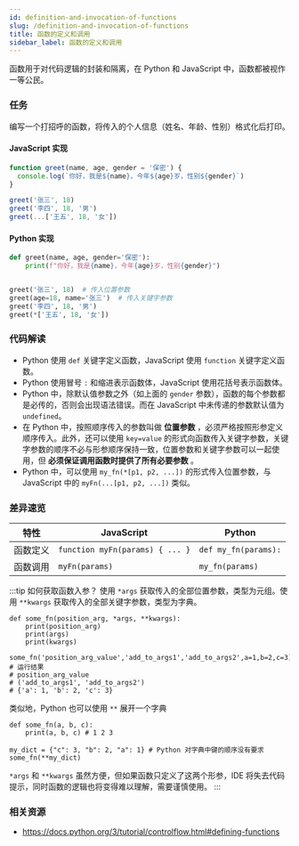 ```yaml
---
id: definition-and-invocation-of-functions
slug: /definition-and-invocation-of-functions
title: 函数的定义和调用
sidebar_label: 函数的定义和调用
---
```


函数用于对代码逻辑的封装和隔离，在 Python 和 JavaScript 中，函数都被视作一等公民。

### 任务

编写一个打招呼的函数，将传入的个人信息（姓名、年龄、性别）格式化后打印。

#### JavaScript 实现

```javascript
function greet(name, age, gender = '保密') {
  console.log(`你好，我是${name}，今年${age}岁，性别${gender}`)
}

greet('张三', 18)
greet('李四', 18, '男')
greet(...['王五', 18, '女'])
```

#### Python 实现

```python
def greet(name, age, gender='保密'):
    print(f"你好，我是{name}，今年{age}岁，性别{gender}")


greet('张三', 18)  # 传入位置参数
greet(age=18, name='张三')  # 传入关键字参数
greet('李四', 18, '男')
greet(*['王五', 18, '女'])

```

### 代码解读

- Python 使用 `def` 关键字定义函数，JavaScript 使用 `function` 关键字定义函数。
- Python 使用冒号 `:` 和缩进表示函数体，JavaScript 使用花括号表示函数体。
- Python 中，除默认值参数之外（如上面的 `gender` 参数），函数的每个参数都是必传的，否则会出现语法错误。而在 JavaScript 中未传递的参数默认值为 `undefined`。
- 在 Python 中，按照顺序传入的参数叫做 **位置参数** ，必须严格按照形参定义顺序传入。此外，还可以使用 `key=value` 的形式向函数传入关键字参数，关键字参数的顺序不必与形参顺序保持一致，位置参数和关键字参数可以一起使用，但 **必须保证调用函数时提供了所有必要参数** 。
- Python 中，可以使用 `my_fn(*[p1, p2, ...])` 的形式传入位置参数，与 JavaScript 中的 `myFn(...[p1, p2, ...])` 类似。

### 差异速览

| 特性     | JavaScript                      | Python               |
| -------- | ------------------------------- | -------------------- |
| 函数定义 | `function myFn(params) { ... }` | `def my_fn(params):` |
| 函数调用 | `myFn(params)`                  | `my_fn(params)`      |

:::tip 如何获取函数入参？
使用 `*args` 获取传入的全部位置参数，类型为元组。使用 `**kwargs` 获取传入的全部关键字参数，类型为字典。

```
def some_fn(position_arg, *args, **kwargs):
    print(position_arg)
    print(args)
    print(kwargs)

some_fn('position_arg_value','add_to_args1','add_to_args2',a=1,b=2,c=3)
# 运行结果
# position_arg_value
# ('add_to_args1', 'add_to_args2')
# {'a': 1, 'b': 2, 'c': 3}
```

类似地，Python 也可以使用 `**` 展开一个字典

```
def some_fn(a, b, c):
    print(a, b, c) # 1 2 3

my_dict = {"c": 3, "b": 2, "a": 1} # Python 对字典中键的顺序没有要求
some_fn(**my_dict)

```

`*args` 和 `**kwargs` 虽然方便，但如果函数只定义了这两个形参，IDE 将失去代码提示，同时函数的逻辑也将变得难以理解，需要谨慎使用。
:::

### 相关资源

- https://docs.python.org/3/tutorial/controlflow.html#defining-functions
